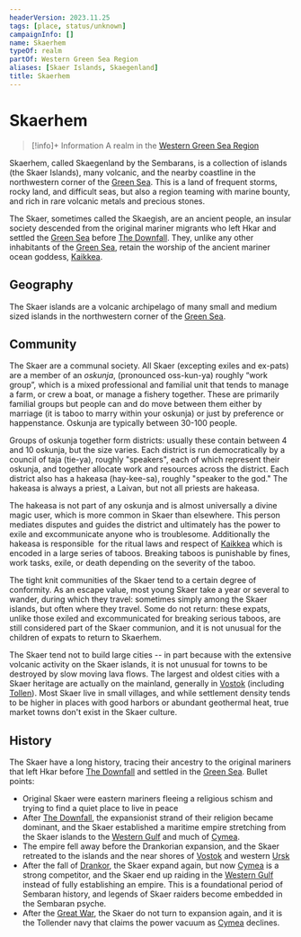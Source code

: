 ```yaml
---
headerVersion: 2023.11.25
tags: [place, status/unknown]
campaignInfo: []
name: Skaerhem
typeOf: realm
partOf: Western Green Sea Region
aliases: [Skaer Islands, Skaegenland]
title: Skaerhem
---
```

# Skaerhem
>[!info]+ Information
> A realm in the [Western Green Sea Region](<../western-green-sea-region.md>)

Skaerhem, called Skaegenland by the Sembarans, is a collection of islands (the Skaer Islands), many volcanic, and the nearby coastline in the northwestern corner of the [Green Sea](<../../green-sea.md>). This is a land of frequent storms, rocky land, and difficult seas, but also a region teaming with marine bounty, and rich in rare volcanic metals and precious stones. 

The Skaer, sometimes called the Skaegish, are an ancient people, an insular society descended from the original mariner migrants who left Hkar and settled the [Green Sea](<../../green-sea.md>) before [The Downfall](<../../../events/ancient/the-downfall.md>). They, unlike any other inhabitants of the [Green Sea](<../../green-sea.md>), retain the worship of the ancient mariner ocean goddess, [Kaikkea](<../../../cosmology/gods/incorporeal-gods/kaikkea.md>).
## Geography

The Skaer islands are a volcanic archipelago of many small and medium sized islands in the northwestern corner of the [Green Sea](<../../green-sea.md>). 
## Community

The Skaer are a communal society. All Skaer (excepting exiles and ex-pats) are a member of an *oskunja*, (pronounced oss-kun-ya) roughly “work group”, which is a mixed professional and familial unit that tends to manage a farm, or crew a boat, or manage a fishery together. These are primarily familial groups but people can and do move between them either by marriage (it is taboo to marry within your oskunja) or just by preference or happenstance. Oskunja are typically between 30-100 people.

Groups of oskunja together form districts: usually these contain between 4 and 10 oskunja, but the size varies. Each district is run democratically by a council of taja (tie-ya), roughly "speakers", each of which represent their oskunja, and together allocate work and resources across the district. Each district also has a hakeasa (hay-kee-sa), roughly "speaker to the god." The hakeasa is always a priest, a Laivan, but not all priests are hakeasa. 

The hakeasa is not part of any oskunja and is almost universally a divine magic user, which is more common in Skaer than elsewhere. This person mediates disputes and guides the district and ultimately has the power to exile and excommunicate anyone who is troublesome. Additionally the hakeasa is responsible  for the ritual laws and respect of [Kaikkea](<../../../cosmology/gods/incorporeal-gods/kaikkea.md>) which is encoded in a large series of taboos. Breaking taboos is punishable by fines, work tasks, exile, or death depending on the severity of the taboo.

The tight knit communities of the Skaer tend to a certain degree of conformity. As an escape value, most young Skaer take a year or several to wander, during which they travel: sometimes simply among the Skaer islands, but often where they travel. Some do not return: these expats, unlike those exiled and excommunicated for breaking serious taboos, are still considered part of the Skaer communion, and it is not unusual for the children of expats to return to Skaerhem. 

The Skaer tend not to build large cities -- in part because with the extensive volcanic activity on the Skaer islands, it is not unusual for towns to be destroyed by slow moving lava flows. The largest and oldest cities with a Skaer heritage are actually on the mainland, generally in [Vostok](<../vostok/vostok.md>) (including [Tollen](<../tollen/tollen.md>)). Most Skaer live in small villages, and while settlement density tends to be higher in places with good harbors or abundant geothermal heat, true market towns don't exist in the Skaer culture. 
## History

The Skaer have a long history, tracing their ancestry to the original mariners that left Hkar before [The Downfall](<../../../events/ancient/the-downfall.md>) and settled in the [Green Sea](<../../green-sea.md>). Bullet points:

- Original Skaer were eastern mariners fleeing a religious schism and trying to find a quiet place to live in peace
- After [The Downfall](<../../../events/ancient/the-downfall.md>), the expansionist strand of their religion became dominant, and the Skaer established a maritime empire stretching from the Skaer islands to the [Western Gulf](<../western-gulf.md>) and much of [Cymea](<../cymea/cymea.md>). 
- The empire fell away before the Drankorian expansion, and the Skaer retreated to the islands and the near shores of [Vostok](<../vostok/vostok.md>) and western [Ursk](<../../northern-green-sea/ursk.md>)
- After the fall of [Drankor](<../../../history/drankorian-era/drankorian-empire.md>), the Skaer expand again, but now [Cymea](<../cymea/cymea.md>) is a strong competitor, and the Skaer end up raiding in the [Western Gulf](<../western-gulf.md>) instead of fully establishing an empire. This is a foundational period of Sembaran history, and legends of Skaer raiders become embedded in the Sembaran psyche. 
- After the [Great War](<../../../events/1500s/great-war.md>), the Skaer do not turn to expansion again, and it is the Tollender navy that claims the power vacuum as [Cymea](<../cymea/cymea.md>) declines. 
